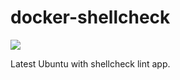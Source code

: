 # docker-shellcheck

[![](https://badge.imagelayers.io/davidhrbac/shellcheck:latest.svg)](https://imagelayers.io/?images=davidhrbac/shellcheck:latest 'Get your own badge on imagelayers.io')

Latest Ubuntu with shellcheck lint app.

